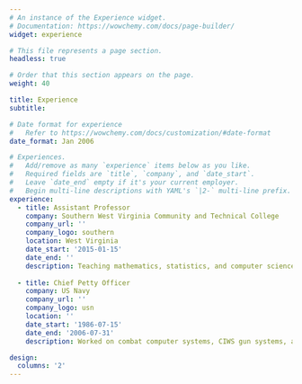 ```yaml
---
# An instance of the Experience widget.
# Documentation: https://wowchemy.com/docs/page-builder/
widget: experience

# This file represents a page section.
headless: true

# Order that this section appears on the page.
weight: 40

title: Experience
subtitle:

# Date format for experience
#   Refer to https://wowchemy.com/docs/customization/#date-format
date_format: Jan 2006

# Experiences.
#   Add/remove as many `experience` items below as you like.
#   Required fields are `title`, `company`, and `date_start`.
#   Leave `date_end` empty if it's your current employer.
#   Begin multi-line descriptions with YAML's `|2-` multi-line prefix.
experience:
  - title: Assistant Professor
    company: Southern West Virginia Community and Technical College
    company_url: ''
    company_logo: southern
    location: West Virginia
    date_start: '2015-01-15'
    date_end: ''
    description: Teaching mathematics, statistics, and computer science.
        
  - title: Chief Petty Officer
    company: US Navy
    company_url: ''
    company_logo: usn
    location: ''
    date_start: '1986-07-15'
    date_end: '2006-07-31'
    description: Worked on combat computer systems, CIWS gun systems, and Seasparrow missle systems.

design:
  columns: '2'
---
```

